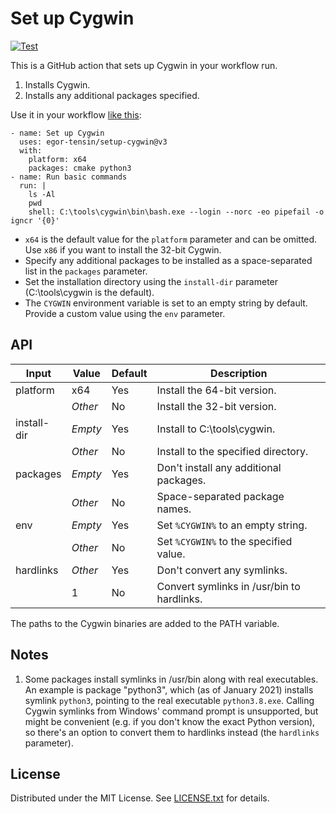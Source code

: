 Set up Cygwin
=============

[![Test](https://github.com/egor-tensin/setup-cygwin/workflows/Test/badge.svg)](https://github.com/egor-tensin/setup-cygwin/actions?query=workflow%3ATest)

This is a GitHub action that sets up Cygwin in your workflow run.

1. Installs Cygwin.
2. Installs any additional packages specified.

Use it in your workflow [like this](https://github.com/egor-tensin/setup-cygwin/blob/d9b45e8ed212b486afdc30a87191d126295a992e/.github/workflows/test.yml#L79):

    - name: Set up Cygwin
      uses: egor-tensin/setup-cygwin@v3
      with:
        platform: x64
        packages: cmake python3
    - name: Run basic commands
      run: |
        ls -Al
        pwd
        shell: C:\tools\cygwin\bin\bash.exe --login --norc -eo pipefail -o igncr '{0}'

* `x64` is the default value for the `platform` parameter and can be omitted.
Use `x86` if you want to install the 32-bit Cygwin.
* Specify any additional packages to be installed as a space-separated list in
the `packages` parameter.
* Set the installation directory using the `install-dir` parameter
(C:\tools\cygwin is the default).
* The `CYGWIN` environment variable is set to an empty string by default.
Provide a custom value using the `env` parameter.

API
---

| Input       | Value   | Default | Description
| ----------- | ------- | ------- | -----------
| platform    | x64     | Yes     | Install the 64-bit version.
|             | *Other* | No      | Install the 32-bit version.
| install-dir | *Empty* | Yes     | Install to C:\tools\cygwin.
|             | *Other* | No      | Install to the specified directory.
| packages    | *Empty* | Yes     | Don't install any additional packages.
|             | *Other* | No      | Space-separated package names.
| env         | *Empty* | Yes     | Set `%CYGWIN%` to an empty string.
|             | *Other* | No      | Set `%CYGWIN%` to the specified value.
| hardlinks   | *Other* | Yes     | Don't convert any symlinks.
|             | 1       | No      | Convert symlinks in /usr/bin to hardlinks.

The paths to the Cygwin binaries are added to the PATH variable.

Notes
-----

1. Some packages install symlinks in /usr/bin along with real executables.
An example is package "python3", which (as of January 2021) installs symlink
`python3`, pointing to the real executable `python3.8.exe`.
Calling Cygwin symlinks from Windows' command prompt is unsupported, but might
be convenient (e.g. if you don't know the exact Python version), so there's an
option to convert them to hardlinks instead (the `hardlinks` parameter).

License
-------

Distributed under the MIT License.
See [LICENSE.txt] for details.

[LICENSE.txt]: LICENSE.txt
